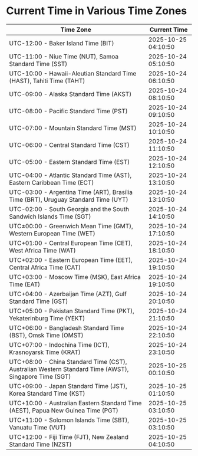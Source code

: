 # Current Time in Various Time Zones

| Time Zone | Current Time |
|-----------|--------------|
| UTC-12:00 - Baker Island Time (BIT) | 2025-10-25 04:10:50 |
| UTC-11:00 - Niue Time (NUT), Samoa Standard Time (SST) | 2025-10-24 05:10:50 |
| UTC-10:00 - Hawaii-Aleutian Standard Time (HAST), Tahiti Time (TAHT) | 2025-10-24 06:10:50 |
| UTC-09:00 - Alaska Standard Time (AKST) | 2025-10-24 08:10:50 |
| UTC-08:00 - Pacific Standard Time (PST) | 2025-10-24 09:10:50 |
| UTC-07:00 - Mountain Standard Time (MST) | 2025-10-24 10:10:50 |
| UTC-06:00 - Central Standard Time (CST) | 2025-10-24 11:10:50 |
| UTC-05:00 - Eastern Standard Time (EST) | 2025-10-24 12:10:50 |
| UTC-04:00 - Atlantic Standard Time (AST), Eastern Caribbean Time (ECT) | 2025-10-24 13:10:50 |
| UTC-03:00 - Argentina Time (ART), Brasília Time (BRT), Uruguay Standard Time (UYT) | 2025-10-24 13:10:50 |
| UTC-02:00 - South Georgia and the South Sandwich Islands Time (SGT) | 2025-10-24 14:10:50 |
| UTC±00:00 - Greenwich Mean Time (GMT), Western European Time (WET) | 2025-10-24 17:10:50 |
| UTC+01:00 - Central European Time (CET), West Africa Time (WAT) | 2025-10-24 18:10:50 |
| UTC+02:00 - Eastern European Time (EET), Central Africa Time (CAT) | 2025-10-24 19:10:50 |
| UTC+03:00 - Moscow Time (MSK), East Africa Time (EAT) | 2025-10-24 19:10:50 |
| UTC+04:00 - Azerbaijan Time (AZT), Gulf Standard Time (GST) | 2025-10-24 20:10:50 |
| UTC+05:00 - Pakistan Standard Time (PKT), Yekaterinburg Time (YEKT) | 2025-10-24 21:10:50 |
| UTC+06:00 - Bangladesh Standard Time (BST), Omsk Time (OMST) | 2025-10-24 22:10:50 |
| UTC+07:00 - Indochina Time (ICT), Krasnoyarsk Time (KRAT) | 2025-10-24 23:10:50 |
| UTC+08:00 - China Standard Time (CST), Australian Western Standard Time (AWST), Singapore Time (SGT) | 2025-10-25 00:10:50 |
| UTC+09:00 - Japan Standard Time (JST), Korea Standard Time (KST) | 2025-10-25 01:10:50 |
| UTC+10:00 - Australian Eastern Standard Time (AEST), Papua New Guinea Time (PGT) | 2025-10-25 03:10:50 |
| UTC+11:00 - Solomon Islands Time (SBT), Vanuatu Time (VUT) | 2025-10-25 03:10:50 |
| UTC+12:00 - Fiji Time (FJT), New Zealand Standard Time (NZST) | 2025-10-25 04:10:50 |
